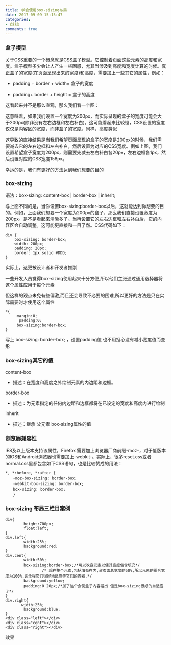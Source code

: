 ```yaml
---
title: 学会使用box-sizing布局
date: 2017-09-09 15:15:47
categories:
- CSS3
comments: true
---
```


### 盒子模型
关于CSS重要的一个概念就是CSS盒子模型。它控制着页面这些元素的高度和宽度。盒子模型多少会让人产生一些困惑，尤其当涉及到高度和宽度计算的时候。真正盒子的宽度(在页面呈现出来的宽度)和高度，需要加上一些其它的属性，例如：

- padding + border + width= 盒子的宽度


- padding+ border + height = 盒子的高度

这看起来并不是那么直观，那么我们看一个图：


这意味着，如果我们设置一个宽度为200px，而实际呈现的盒子的宽度可能会大于200px(除非没有左右边框和左右补白)。这可能看起来比较怪，CSS设置的宽度仅仅是内容区的宽度，而非盒子的宽度。同样，高度类似

这导致的直接结果是当我们希望页面呈现的盒子的宽度是200px的时候，我们需要减去它的左右边框和左右补白，然后设置为对应的CSS宽度。例如上图，我们设置希望盒子宽度为200px，则需要先减去左右补白各20px，左右边框各1px，然后设置对应的CSS宽度158px。

幸运的是，我们有更好的方法达到我们想要的目的

### box-sizing
语法：box-sizing: content-box | border-box | inherit;

与上面不同的是，当你设置box-sizing:border-box以后，这就能达到你想要的目的。例如，上面我们想要一个宽度为200px的盒子，那么我们直接设置宽度为200px。是不是看起来清晰多了。当再设置它的左右边框和左右补白后，它的内容区会自动调整。这可能更直接和一目了然。CSS代码如下：

```
div {
    box-sizing: border-box;
    width: 200px;
    padding: 20px;
    border: 1px solid #DDD;
}
```



实际上，这更被设计者和开发者推崇

一些开发人员觉得box-sizing使用起来十分方便,所以他们主张通过通用选择器将这个属性应用于每个元素

但这样的观点未免有些偏激,而且还会导致不必要的困难,所以更好的方法是只在实际需要时才使用这个属性

```
*{
     margin:0;
      padding:0;
     box-sizing:border-box;
}
```

写上 box-sizing: border-box; ，设置padding值 也不用担心没有减小宽度值而变形
### box-sizing其它的值
content-box
- 描述：在宽度和高度之外绘制元素的内边距和边框。


border-box
- 描述：为元素指定的任何内边距和边框都将在已设定的宽度和高度内进行绘制


inherit
- 描述：继承 父元素 box-sizing属性的值
### 浏览器兼容性
IE8及以上版本支持该属性，Firefox 需要加上浏览器厂商前缀-moz-，对于低版本的IOS和Android浏览器也需要加上-webkit-。实际上，很多reset.css或者normal.css里都包含如下CSS语句，也是比较赞成的用法：


```
*, *:before, *:after {
　　-moz-box-sizing: border-box;
　　-webkit-box-sizing: border-box;
　　box-sizing: border-box;
　　}
```

### box-sizing 布局三栏目案例

```
div{
        height:700px;
        float:left;
}
div.left{
        width:25%;
        background:red;
}
div.cent{
        width:50%;
        box-sizing:border-box;/*可以改变元素以使其宽度包含填充*/
                /* 现在整个元素,包括填充在内,占页面总宽度的50%,所以元素的组合宽度为100%,这全程它们很好地适应于它们的容器.*/
        background:yellow;
        padding:0 20px;/*加了这个会使盒子内容溢出 但是box-sizing很好的自适应了*/
}
div.right{
       width:25%;
        background:blue;
}
<div class="left"></div>
<div class="cent"></div>
<div class="right"></div>
```

效果




